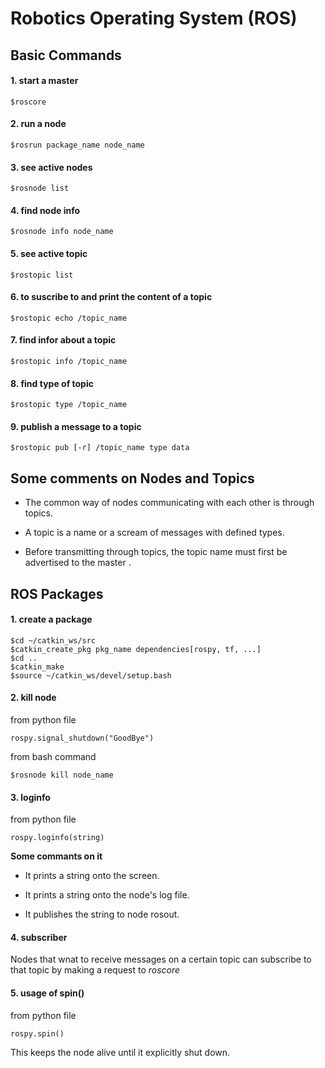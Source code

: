 # Robotics Operating System (ROS)

## Basic Commands

#### 1. start a master
```
$roscore
```

#### 2. run a node
```
$rosrun package_name node_name
```

#### 3. see active nodes
```
$rosnode list
```

#### 4. find node info
```
$rosnode info node_name
```

#### 5. see active topic
```
$rostopic list
```

#### 6. to suscribe to and print the content of a topic
```
$rostopic echo /topic_name
```

#### 7. find infor about a topic
```
$rostopic info /topic_name
```

#### 8. find type of topic 
```
$rostopic type /topic_name
```

#### 9. publish a message to a topic
```
$rostopic pub [-r] /topic_name type data
```

## Some comments on Nodes and Topics

* The common way of nodes communicating with each other is through topics.

* A topic is a name or a scream of messages with defined types.

* Before transmitting through topics, the topic name must first be advertised to the master .

## ROS Packages

#### 1. create a package
```
$cd ~/catkin_ws/src
$catkin_create_pkg pkg_name dependencies[rospy, tf, ...]
$cd ..
$catkin_make
$source ~/catkin_ws/devel/setup.bash
```

#### 2. kill node
from python file
```
rospy.signal_shutdown("GoodBye")
```

from bash command
```
$rosnode kill node_name
```

#### 3. loginfo
from python file
```
rospy.loginfo(string)
```

**Some commants on it**

* It prints a string onto the screen.

* It prints a string onto the node's log file.

* It publishes the string to node rosout.

#### 4. subscriber

Nodes that wnat to receive messages on a certain topic can subscribe to that topic by making a request to *roscore*

#### 5. usage of spin()
from python file
```
rospy.spin()
```

This keeps the node alive until it explicitly shut down.